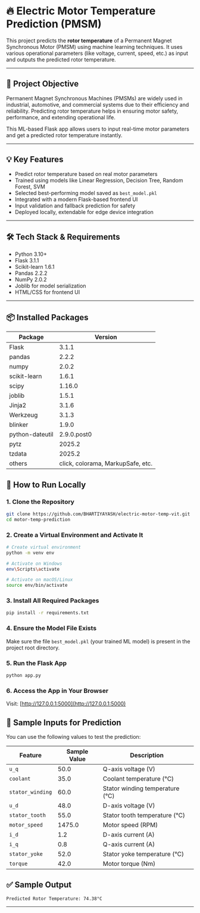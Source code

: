 # 🔥 Electric Motor Temperature Prediction (PMSM)

This project predicts the **rotor temperature** of a Permanent Magnet Synchronous Motor (PMSM) using machine learning techniques. It uses various operational parameters (like voltage, current, speed, etc.) as input and outputs the predicted rotor temperature.

---

## 📌 Project Objective

Permanent Magnet Synchronous Machines (PMSMs) are widely used in industrial, automotive, and commercial systems due to their efficiency and reliability. Predicting rotor temperature helps in ensuring motor safety, performance, and extending operational life.

This ML-based Flask app allows users to input real-time motor parameters and get a predicted rotor temperature instantly.

---

## 💡 Key Features

- Predict rotor temperature based on real motor parameters  
- Trained using models like Linear Regression, Decision Tree, Random Forest, SVM  
- Selected best-performing model saved as `best_model.pkl`  
- Integrated with a modern Flask-based frontend UI  
- Input validation and fallback prediction for safety  
- Deployed locally, extendable for edge device integration  

---

## 🛠 Tech Stack & Requirements

- Python 3.10+
- Flask 3.1.1
- Scikit-learn 1.6.1
- Pandas 2.2.2
- NumPy 2.0.2
- Joblib for model serialization
- HTML/CSS for frontend UI

---

## 📦 Installed Packages

| Package         | Version   |
|-----------------|-----------|
| Flask           | 3.1.1     |
| pandas          | 2.2.2     |
| numpy           | 2.0.2     |
| scikit-learn    | 1.6.1     |
| scipy           | 1.16.0    |
| joblib          | 1.5.1     |
| Jinja2          | 3.1.6     |
| Werkzeug        | 3.1.3     |
| blinker         | 1.9.0     |
| python-dateutil | 2.9.0.post0 |
| pytz            | 2025.2    |
| tzdata          | 2025.2    |
| others          | click, colorama, MarkupSafe, etc.

## 🚀 How to Run Locally

### 1. Clone the Repository
```bash
git clone https://github.com/BHARTIYAYASH/electric-motor-temp-vit.git
cd motor-temp-prediction
```

### 2. Create a Virtual Environment and Activate It
```bash
# Create virtual environment
python -m venv env

# Activate on Windows
env\Scripts\activate

# Activate on macOS/Linux
source env/bin/activate
```

### 3. Install All Required Packages
```bash
pip install -r requirements.txt
```

### 4. Ensure the Model File Exists
Make sure the file `best_model.pkl` (your trained ML model) is present in the project root directory.

### 5. Run the Flask App
```bash
python app.py
```

### 6. Access the App in Your Browser
Visit: [http://127.0.0.1:5000](http://127.0.0.1:5000)

## 🧪 Sample Inputs for Prediction

You can use the following values to test the prediction:

| **Feature**      | **Sample Value** | **Description** |
|------------------|------------------|-----------------|
| `u_q`            | 50.0            | Q-axis voltage (V) |
| `coolant`        | 35.0            | Coolant temperature (°C) |
| `stator_winding` | 60.0            | Stator winding temperature (°C) |
| `u_d`            | 48.0            | D-axis voltage (V) |
| `stator_tooth`   | 55.0            | Stator tooth temperature (°C) |
| `motor_speed`    | 1475.0          | Motor speed (RPM) |
| `i_d`            | 1.2             | D-axis current (A) |
| `i_q`            | 0.8             | Q-axis current (A) |
| `stator_yoke`    | 52.0            | Stator yoke temperature (°C) |
| `torque`         | 42.0            | Motor torque (Nm) |

## ✅ Sample Output
```
Predicted Rotor Temperature: 74.38°C
```


---

